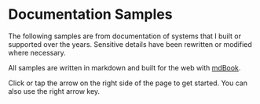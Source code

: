 # Documentation Samples

The following samples are from documentation of systems that I built or supported over the years. Sensitive details have been rewritten or modified where necessary.

All samples are written in markdown and built for the web with [mdBook](https://rust-lang.github.io/mdBook/).

Click or tap the arrow on the right side of the page to get started. You can also use the right arrow key.